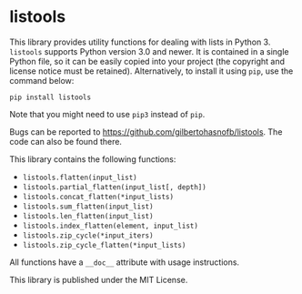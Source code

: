# listools

This library provides utility functions for dealing with lists in Python 3. `listools` supports Python version 3.0 and newer. It is contained in a single Python file, so it can be easily copied into your project (the copyright and license notice must be retained). Alternatively, to install it using `pip`, use the command below:

`pip install listools`

Note that you might need to use `pip3` instead of `pip`.

Bugs can be reported to https://github.com/gilbertohasnofb/listools. The code can also be found there.

This library contains the following functions:

* `listools.flatten(input_list)`
* `listools.partial_flatten(input_list[, depth])`
* `listools.concat_flatten(*input_lists)`
* `listools.sum_flatten(input_list)`
* `listools.len_flatten(input_list)`
* `listools.index_flatten(element, input_list)`
* `listools.zip_cycle(*input_iters)`
* `listools.zip_cycle_flatten(*input_lists)`

All functions have a `__doc__` attribute with usage instructions.

This library is published under the MIT License.
